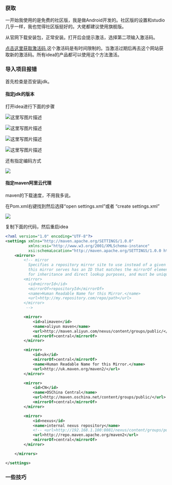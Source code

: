 ### 获取

一开始我使用的是免费的社区版，我是做Android开发的。社区版的设置和studio几乎一样，我也觉得社区版挺好的。大佬都建议使用旗舰版。

从官网下载安装包，正常安装。打开后会提示激活，选择第二项输入激活码。

[点击这里获取激活码](http://idea.medeming.com/jet/),这个激活码是有时间限制的。当激活过期后再去这个网站获取新的激活码。所有idea的产品都可以使用这个方法激活。





### 导入项目报错

首先检查是否安装jdk。

#### 指定jdk的版本

打开idea进行下面的步骤

![这里写图片描述](https://img-blog.csdn.net/20170827153140415?watermark/2/text/aHR0cDovL2Jsb2cuY3Nkbi5uZXQvb2FtcFp1bzEyMzQ1/font/5a6L5L2T/fontsize/400/fill/I0JBQkFCMA==/dissolve/70/gravity/SouthEast)

![这里写图片描述](https://img-blog.csdn.net/20170827153203793?watermark/2/text/aHR0cDovL2Jsb2cuY3Nkbi5uZXQvb2FtcFp1bzEyMzQ1/font/5a6L5L2T/fontsize/400/fill/I0JBQkFCMA==/dissolve/70/gravity/SouthEast)

![这里写图片描述](https://img-blog.csdn.net/20170827153222273?watermark/2/text/aHR0cDovL2Jsb2cuY3Nkbi5uZXQvb2FtcFp1bzEyMzQ1/font/5a6L5L2T/fontsize/400/fill/I0JBQkFCMA==/dissolve/70/gravity/SouthEast)

![这里写图片描述](https://img-blog.csdn.net/20170827153237228?watermark/2/text/aHR0cDovL2Jsb2cuY3Nkbi5uZXQvb2FtcFp1bzEyMzQ1/font/5a6L5L2T/fontsize/400/fill/I0JBQkFCMA==/dissolve/70/gravity/SouthEast)



还有指定编码方式

![](https://tva1.sinaimg.cn/large/00831rSTly1gcde1bl38qj30on0d0jsp.jpg)



#### 指定maven阿里云代理

maven的下载速度，不用我多说。

在Pom.xml右键找到然后选择“open settings.xml”或者 “create settings.xml”

![](https://tva1.sinaimg.cn/large/00831rSTly1gcde2wcm7kj30qu0iv7a7.jpg)

复制下面的代码，然后重启idea

~~~xml
<?xml version="1.0" encoding="UTF-8"?>
<settings xmlns="http://maven.apache.org/SETTINGS/1.0.0"
          xmlns:xsi="http://www.w3.org/2001/XMLSchema-instance"
          xsi:schemaLocation="http://maven.apache.org/SETTINGS/1.0.0 http://maven.apache.org/xsd/settings-1.0.0.xsd">
    <mirrors>
        <!-- mirror
          Specifies a repository mirror site to use instead of a given repository. The repository that
          this mirror serves has an ID that matches the mirrorOf element of this mirror. IDs are used
          for inheritance and direct lookup purposes, and must be unique across the set of mirrors.
        <mirror>
          <id>mirrorId</id>
          <mirrorOf>repositoryId</mirrorOf>
          <name>Human Readable Name for this Mirror.</name>
          <url>http://my.repository.com/repo/path</url>
        </mirror>
         -->

        <mirror>
            <id>alimaven</id>
            <name>aliyun maven</name>
            <url>http://maven.aliyun.com/nexus/content/groups/public/</url>
            <mirrorOf>central</mirrorOf>
        </mirror>

        <mirror>
            <id>uk</id>
            <mirrorOf>central</mirrorOf>
            <name>Human Readable Name for this Mirror.</name>
            <url>http://uk.maven.org/maven2/</url>
        </mirror>

        <mirror>
            <id>CN</id>
            <name>OSChina Central</name>
            <url>http://maven.oschina.net/content/groups/public/</url>
            <mirrorOf>central</mirrorOf>
        </mirror>

        <mirror>
            <id>nexus</id>
            <name>internal nexus repository</name>
            <!-- <url>http://192.168.1.100:8081/nexus/content/groups/public/</url>-->
            <url>http://repo.maven.apache.org/maven2</url>
            <mirrorOf>central</mirrorOf>
        </mirror>

    </mirrors>

</settings>

~~~



### 一些技巧

